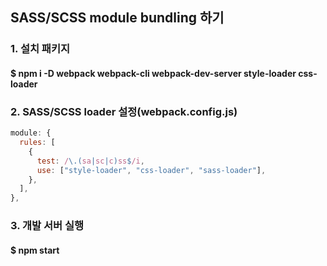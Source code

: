 ## SASS/SCSS module bundling 하기

### 1. 설치 패키지
#### $ npm i -D webpack webpack-cli webpack-dev-server style-loader css-loader

### 2. SASS/SCSS loader 설정(webpack.config.js)
```javascript
module: {
  rules: [
    {
      test: /\.(sa|sc|c)ss$/i,
      use: ["style-loader", "css-loader", "sass-loader"],
    },
  ],
},
```

### 3. 개발 서버 실행
#### $ npm start
